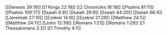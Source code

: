 [[Genesis 39:19]]
[[1 Kings 22:18]]
[[2 Chronicles 18:18]]
[[Psalms 81:11]]
[[Psalms 109:17]]
[[Isaiah 6:9]]
[[Isaiah 29:9]]
[[Isaiah 44:20]]
[[Isaiah 66:4]]
[[Jeremiah 27:10]]
[[Ezekiel 14:9]]
[[Ezekiel 21:29]]
[[Matthew 24:5]]
[[Matthew 24:11]]
[[John 12:39]]
[[Romans 1:21]]
[[Romans 1:28]]
[[1 Thessalonians 2:3]]
[[1 Timothy 4:1]]
